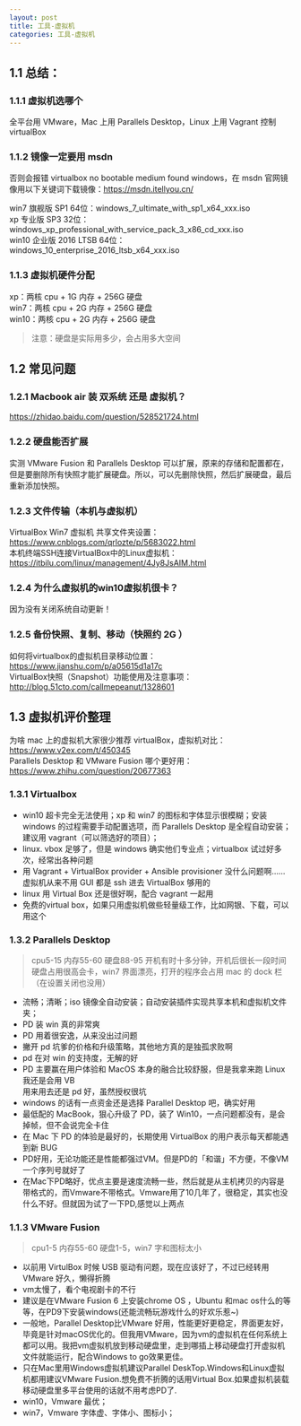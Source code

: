 ```yaml
---
layout: post
title: 工具-虚拟机
categories: 工具-虚拟机
---
```

## 1.1 总结：
### 1.1.1 虚拟机选哪个  
全平台用 VMware，Mac 上用 Parallels Desktop，Linux 上用 Vagrant 控制 virtualBox

### 1.1.2 镜像一定要用 msdn 
否则会报错 virtualbox no bootable medium found windows，在 msdn 官网镜像用以下关键词下载镜像：<https://msdn.itellyou.cn/>

win7 旗舰版 SP1 64位：windows_7_ultimate_with_sp1_x64_xxx.iso  
xp 专业版 SP3 32位：windows_xp_professional_with_service_pack_3_x86_cd_xxx.iso  
win10 企业版 2016 LTSB 64位：windows_10_enterprise_2016_ltsb_x64_xxx.iso  

### 1.1.3 虚拟机硬件分配
xp：两核 cpu + 1G 内存 + 256G 硬盘  
win7：两核 cpu + 2G 内存 + 256G 硬盘  
win10：两核 cpu + 2G 内存 + 256G 硬盘  
> 注意：硬盘是实际用多少，会占用多大空间  

## 1.2 常见问题
### 1.2.1 Macbook air 装 双系统 还是 虚拟机？
<https://zhidao.baidu.com/question/528521724.html>

### 1.2.2 硬盘能否扩展
实测 VMware Fusion 和 Parallels Desktop 可以扩展，原来的存储和配置都在，但是要删除所有快照才能扩展硬盘。所以，可以先删除快照，然后扩展硬盘，最后重新添加快照。

### 1.2.3 文件传输（本机与虚拟机）
VirtualBox Win7 虚拟机 共享文件夹设置：<https://www.cnblogs.com/qrlozte/p/5683022.html>    
本机终端SSH连接VirtualBox中的Linux虚拟机：<https://itbilu.com/linux/management/4Jy8JsAIM.html>   

### 1.2.4 为什么虚拟机的win10虚拟机很卡？
因为没有关闭系统自动更新！

### 1.2.5 备份快照、复制、移动（快照约 2G ）
如何将virtualbox的虚拟机目录移动位置：<https://www.jianshu.com/p/a05615d1a17c>   
VirtualBox快照（Snapshot）功能使用及注意事项：<http://blog.51cto.com/callmepeanut/1328601>    


## 1.3 虚拟机评价整理
为啥 mac 上的虚拟机大家很少推荐 virtualBox，虚拟机对比：<https://www.v2ex.com/t/450345>     
Parallels Desktop 和 VMware Fusion 哪个更好用：<https://www.zhihu.com/question/20677363>   

### 1.3.1 Virtualbox
* win10 超卡完全无法使用；xp 和 win7 的图标和字体显示很模糊；安装 windows 的过程需要手动配置选项，而 Parallels Desktop 是全程自动安装；建议用 vagrant（可以筛选好的项目）；  
* linux. vbox 足够了，但是 windows 确实他们专业点；virtualbox 试过好多次，经常出各种问题  
* 用 Vagrant + VirtualBox provider + Ansible provisioner 没什么问题啊……虚拟机从来不用 GUI 都是 ssh 进去 VirtualBox 够用的  
* linux 用 Virtual Box 还是很好啊，配合 vagrant 一起用  
* 免费的virtual box，如果只用虚拟机做些轻量级工作，比如网银、下载，可以用这个

### 1.3.2 Parallels Desktop 
> cpu5-15 内存55-60 硬盘88-95 开机有时十多分钟，开机后很长一段时间硬盘占用很高会卡，win7 界面漂亮，打开的程序会占用 mac 的 dock 栏（在设置关闭也没用）

* 流畅；清晰；iso 镜像全自动安装；自动安装插件实现共享本机和虚拟机文件夹；  
* PD 装 win 真的非常爽  
* PD 用着很安逸，从来没出过问题  
* 撇开 pd 坑爹的价格和升级策略，其他地方真的是独孤求败啊  
* pd 在对 win 的支持度，无解的好  
* PD 主要赢在用户体验和 MacOS 本身的融合比较舒服，但是我拿来跑 Linux 我还是会用 VB  
用来用去还是 pd 好，虽然授权很坑   
* windows 的话有一点资金还是选择 Parallel Desktop 吧，确实好用   
* 最低配的 MacBook，狠心升级了 PD，装了 Win10，一点问题都没有，是会掉帧，但不会说完全卡住  
* 在 Mac 下 PD 的体验是最好的，长期使用 VirtualBox 的用户表示每天都能遇到新 BUG  
* PD好用，无论功能还是性能都强过VM。但是PD的「和谐」不方便，不像VM一个序列号就好了  
* 在Mac下PD略好，优点主要是速度流畅一些，然后就是从主机拷贝的内容是带格式的，而Vmware不带格式。Vmware用了10几年了，很稳定，其实也没什么不好。但就因为试了一下PD,感觉以上两点  

### 1.1.3 VMware Fusion 
> cpu1-5 内存55-60 硬盘1-5，win7 字和图标太小

* 以前用 VirtulBox 时候 USB 驱动有问题，现在应该好了，不过已经转用 VMware 好久，懒得折腾  
* vm太慢了，看个电视剧卡的不行  
* 建议是在VMware Fusion 6 上安装chrome OS ，Ubuntu 和mac os什么的等等，在PD9下安装windows(还能流畅玩游戏什么的好欢乐惹~)  
* 一般地，Parallel Desktop比VMware 好用，性能更好更稳定，界面更友好，毕竟是针对macOS优化的。但我用VMware，因为vm的虚拟机在任何系统上都可以用。我把vm虚拟机放到移动硬盘里，走到哪插上移动硬盘打开虚拟机文件就能运行，配合Windows to go效果更佳。  
* 只在Mac里用Windows虚拟机建议Parallel DeskTop.Windows和Linux虚拟机都用建议VMware Fusion.想免费不折腾的话用Virtual Box.如果虚拟机装载移动硬盘里多平台使用的话就不用考虑PD了.
* win10，Vmware 最优；
* win7，Vmware 字体虚、字体小、图标小；